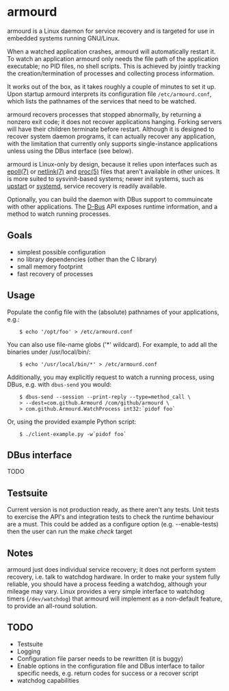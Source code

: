 armourd
=======

armourd is a Linux daemon for service recovery and is targeted for use in
embedded systems running GNU/Linux.

When a watched application crashes, armourd will automatically restart it. To
watch an application armourd only needs the file path of the application
executable; no PID files, no shell scripts. This is achieved by jointly
tracking the creation/termination of processes and collecting process
information.

It works out of the box, as it takes roughly a couple of minutes to set it up.
Upon startup armourd interprets its configuration file `/etc/armourd.conf`,
which lists the pathnames of the services that need to be watched.

armourd recovers processes that stopped abnormally, by returning a nonzero exit
code; it does not recover applications hanging. Forking servers will have their
children terminate before restart. Although it is designed to recover system
daemon programs, it can actually recover any application, with the limitation
that currently only supports single-instance applications unless using the DBus
interface (see below).

armourd is Linux-only by design, because it relies upon interfaces such as
[epoll(7)](http://man7.org/linux/man-pages/man7/epoll.7.html) or [netlink(7)](http://man7.org/linux/man-pages/man7/netlink.7.html) 
and [proc(5)](http://man7.org/linux/man-pages/man5/proc.5.html) 
files that aren't available in other unices.
It is more suited to sysvinit-based systems; newer init systems, such as
[upstart](http://upstart.ubuntu.com/) or [systemd](http://www.freedesktop.org/wiki/Software/systemd/), 
service recovery is readily available.

Optionally, you can build the daemon with DBus support to commuincate with
other applications. The [D-Bus](http://dbus.freedesktop.org/) API exposes runtime 
information, and a method to watch running processes.

Goals
-----

* simplest possible configuration
* no library dependencies (other than the C library)
* small memory footprint
* fast recovery of processes


Usage
-----

Populate the config file with the (absolute) pathnames of your applications,
e.g.:

        $ echo '/opt/foo' > /etc/armourd.conf

You can also use file-name globs ('*' wildcard). For example, to add all the
binaries under /usr/local/bin/:

        $ echo '/usr/local/bin/*' > /etc/armourd.conf

Additionally, you may explicitly request to watch a running process, using
DBus, e.g. with `dbus-send` you would:

        $ dbus-send --session --print-reply --type=method_call \
        > --dest=com.github.Armourd /com/github/armourd \
        > com.github.Armourd.WatchProcess int32:`pidof foo`

Or, using the provided example Python script:

        $ ./client-example.py -w`pidof foo`


DBus interface
--------------
TODO

Testsuite
---------

Current version is not production ready, as there aren't any tests.  Unit tests
to exercise the API's and integration tests to check the runtime behaviour are
a must.  This could be added as a configure option (e.g. --enable-tests) then
the user can run the make *check* target

Notes
-----

armourd just does individual service recovery; it does not perform system
recovery, i.e. talk to watchdog hardware.  In order to make your system fully
reliable, you should have a process feeding a watchdog, although your mileage
may vary.  Linux provides a very simple interface to watchdog timers
(`/dev/watchdog`) that armourd will implement as a non-default feature, to
provide an all-round solution.

TODO
----

* Testsuite
* Logging
* Configuration file parser needs to be rewritten (it is buggy)
* Enable options in the configuration file and DBus interface to tailor
  specific needs, e.g. return codes for success or a recover script
* watchdog capabilities
